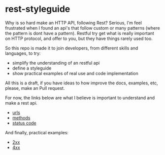 # rest-styleguide

Why is so hard make an HTTP API, following Rest? 
Serious, I'm feel frustrated when I found an api's that follow custom or many patterns (where the pattern is dont have a pattern). 
Restful try get what is really important on HTTP protocol, and offer to you, but they have things rarely used too.

So this repo is made it to join developers, from different skills and languages, to try:

- simplify the understanding of an restful api
- define a styleguide
- show practical examples of real use and code implementation

All this is a draft, if you have ideas to how improve the docs, examples, etc, please, make an Pull request.

For now, the links below are what I believe is important to understand and make a rest api.

- [urls](https://github.com/darlanmendonca/rest-styleguide/blob/master/urls.md)
- [methods](https://github.com/darlanmendonca/rest-styleguide/blob/master/methods.md)
- [status code](https://github.com/darlanmendonca/rest-styleguide/blob/master/status_code.md)

And finally, practical examples:

- [2xx](https://github.com/darlanmendonca/rest-styleguide/blob/master/status_code_2xx.md)
- [4xx](https://github.com/darlanmendonca/rest-styleguide/blob/master/status_code_2xx.md)